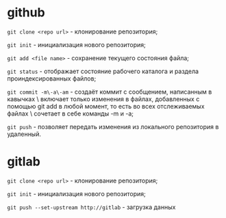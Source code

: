 # github
`git clone <repo url>` - клонирование репозитория;

`git init` - инициализация нового репозитория;

`git add <file name>` - сохранение текущего состояния файла;

`git status` - отображает состояние рабочего каталога и раздела проиндексированных файлов;

`git commit -m\-a\-am` - создаёт коммит с сообщением, написанным в кавычках \ включает только изменения в файлах, добавленных с помощью git add в любой момент, то есть во всех отслеживаемых файлах \ сочетает в себе команды -m и -a;

`git push` - позволяет передать изменения из локального репозитория в удаленный.

# gitlab
`git clone <repo url>` - клонирование репозитория;

`git init` - инициализация нового репозитория;

`git push --set-upstream http://gitlab` - загрузка данных 
